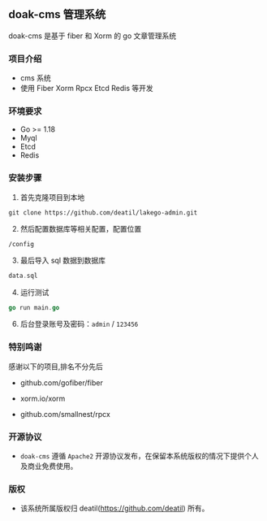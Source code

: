 ## doak-cms 管理系统

doak-cms 是基于 fiber 和 Xorm 的 go 文章管理系统


### 项目介绍

*  cms 系统
*  使用 Fiber Xorm Rpcx Etcd Redis 等开发


### 环境要求

 - Go >= 1.18
 - Myql
 - Etcd
 - Redis


### 安装步骤

1. 首先克隆项目到本地

```
git clone https://github.com/deatil/lakego-admin.git
```

2. 然后配置数据库等相关配置，配置位置

```
/config
```

3. 最后导入 sql 数据到数据库

```go
data.sql
```

4. 运行测试

```go
go run main.go
```

6. 后台登录账号及密码：`admin` / `123456`


### 特别鸣谢

感谢以下的项目,排名不分先后

 - github.com/gofiber/fiber

 - xorm.io/xorm

 - github.com/smallnest/rpcx


### 开源协议

*  `doak-cms` 遵循 `Apache2` 开源协议发布，在保留本系统版权的情况下提供个人及商业免费使用。


### 版权

*  该系统所属版权归 deatil(https://github.com/deatil) 所有。
